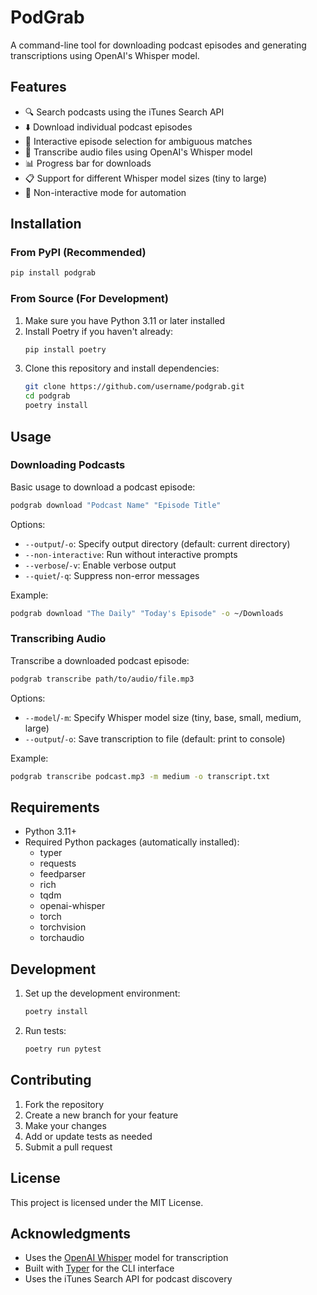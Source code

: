 # PodGrab

A command-line tool for downloading podcast episodes and generating transcriptions using OpenAI's Whisper model.

## Features

- 🔍 Search podcasts using the iTunes Search API
- ⬇️ Download individual podcast episodes
- 🎯 Interactive episode selection for ambiguous matches
- 📝 Transcribe audio files using OpenAI's Whisper model
- 📊 Progress bar for downloads
- 📋 Support for different Whisper model sizes (tiny to large)
- 🔄 Non-interactive mode for automation

## Installation

### From PyPI (Recommended)
```bash
pip install podgrab
```

### From Source (For Development)
1. Make sure you have Python 3.11 or later installed
2. Install Poetry if you haven't already:
   ```bash
   pip install poetry
   ```
3. Clone this repository and install dependencies:
   ```bash
   git clone https://github.com/username/podgrab.git
   cd podgrab
   poetry install
   ```

## Usage

### Downloading Podcasts

Basic usage to download a podcast episode:
```bash
podgrab download "Podcast Name" "Episode Title"
```

Options:
- `--output`/`-o`: Specify output directory (default: current directory)
- `--non-interactive`: Run without interactive prompts
- `--verbose`/`-v`: Enable verbose output
- `--quiet`/`-q`: Suppress non-error messages

Example:
```bash
podgrab download "The Daily" "Today's Episode" -o ~/Downloads
```

### Transcribing Audio

Transcribe a downloaded podcast episode:
```bash
podgrab transcribe path/to/audio/file.mp3
```

Options:
- `--model`/`-m`: Specify Whisper model size (tiny, base, small, medium, large)
- `--output`/`-o`: Save transcription to file (default: print to console)

Example:
```bash
podgrab transcribe podcast.mp3 -m medium -o transcript.txt
```

## Requirements

- Python 3.11+
- Required Python packages (automatically installed):
  - typer
  - requests
  - feedparser
  - rich
  - tqdm
  - openai-whisper
  - torch
  - torchvision
  - torchaudio

## Development

1. Set up the development environment:
   ```bash
   poetry install
   ```

2. Run tests:
   ```bash
   poetry run pytest
   ```

## Contributing

1. Fork the repository
2. Create a new branch for your feature
3. Make your changes
4. Add or update tests as needed
5. Submit a pull request

## License

This project is licensed under the MIT License.

## Acknowledgments

- Uses the [OpenAI Whisper](https://github.com/openai/whisper) model for transcription
- Built with [Typer](https://typer.tiangolo.com/) for the CLI interface
- Uses the iTunes Search API for podcast discovery